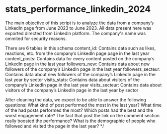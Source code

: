 # stats_performance_linkedin_2024

The main objective of this script is to analyze the data from a company’s LinkedIn page from June 2023 to June 2023. All data present here was exported directed from LinkedIn platform. The company's name was ommited for security reasons. 

 There are 6 tables in this schema
	content_id: Contains data such as likes, reactions, etc. from the company’s LinkedIn page page in the last year
	content_posts: Contains data for every content posted on the company’s LinkedIn page in the last year
	followers_new: Contains data about new followers of the company’s LinkedIn page in the last year
	followers_secteur: Contains data about new followers of the company’s LinkedIn page in the last year by sector
	visits_stats: Contains data about visitors of the company’s LinkedIn page in the last year
	visits_secteur: Contains data about visitors of the company’s LinkedIn page in the last year by sector

After cleaning the data, we expect to be able to answer the following questions:
	 What kind of post performed the most in the last year?
     What time of the had posts performed the most?
	 Which posts had the best and the worst engagement rate?
	 The fact that post the link on the comment section really boosted the performance?
	 What is the demographic of people who followed and visited the page in the last year? */
